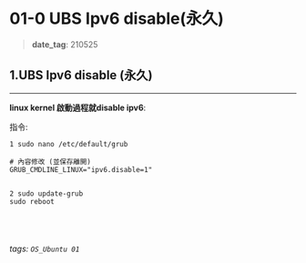 # 01-0 UBS Ipv6 disable(永久)

>**date_tag**: 210525


## 1.UBS Ipv6 disable (永久)
---

**linux kernel 啟動過程就disable ipv6**:

指令: 
```
1 sudo nano /etc/default/grub

# 內容修改 (並保存離開)
GRUB_CMDLINE_LINUX="ipv6.disable=1"


2 sudo update-grub
sudo reboot
```

<br /><br />
###### tags: `OS_Ubuntu 01`
